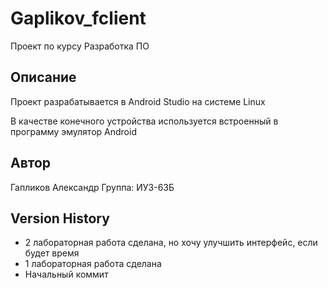 # Gaplikov_fclient

Проект по курсу Разработка ПО

## Описание

Проект разрабатывается в Android Studio на системе Linux

В качестве конечного устройства используется встроенный в программу эмулятор Android

## Автор

Гапликов Александр
Группа: ИУ3-63Б

## Version History

* 2 лабораторная работа сделана, но хочу улучшить интерфейс, если будет время
* 1 лабораторная работа сделана
* Начальный коммит 

